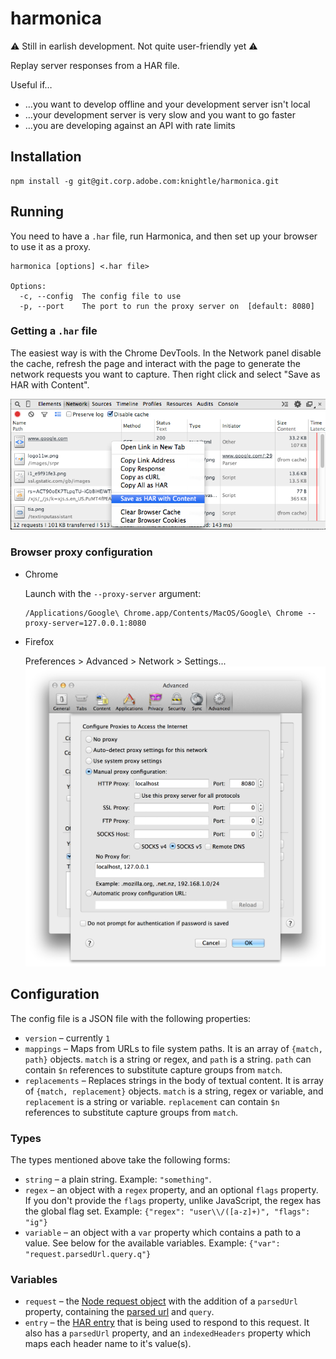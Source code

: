 harmonica
=========

:warning: Still in earlish development. Not quite user-friendly yet :warning:

Replay server responses from a HAR file.

Useful if…

* …you want to develop offline and your development server isn't local
* …your development server is very slow and you want to go faster
* …you are developing against an API with rate limits

## Installation

```
npm install -g git@git.corp.adobe.com:knightle/harmonica.git
```

## Running

You need to have a `.har` file, run Harmonica, and then set up your browser to use it as a proxy.

```
harmonica [options] <.har file>

Options:
  -c, --config  The config file to use
  -p, --port    The port to run the proxy server on  [default: 8080]
```

### Getting a `.har` file

The easiest way is with the Chrome DevTools. In the Network panel disable the cache, refresh the page and interact with the page to generate the network requests you want to capture. Then right click and select "Save as HAR with Content".

![Creating a .har file](images/save-as-har.png)

### Browser proxy configuration

* Chrome

  Launch with the `--proxy-server` argument:

  ```
  /Applications/Google\ Chrome.app/Contents/MacOS/Google\ Chrome --proxy-server=127.0.0.1:8080
  ```

* Firefox

  Preferences > Advanced > Network > Settings...
  ![Firefox proxy settings](images/firefox-proxy.png)

## Configuration

The config file is a JSON file with the following properties:

* `version` – currently `1`
* `mappings` – Maps from URLs to file system paths. It is an array of `{match, path}` objects. `match` is a string or regex, and `path` is a string. `path` can contain `$n` references to substitute capture groups from `match`.
* `replacements` – Replaces strings in the body of textual content. It is array of `{match, replacement}` objects. `match` is a string, regex or variable, and `replacement` is a string or variable. `replacement` can contain `$n` references to substitute capture groups from `match`.

### Types

The types mentioned above take the following forms:

* `string` – a plain string. Example: `"something"`.
* `regex` – an object with a `regex` property, and an optional `flags` property. If you don't provide the `flags` property, unlike JavaScript, the regex has the global flag set. Example: `{"regex": "user\\/([a-z]+)", "flags": "ig"}`
* `variable` – an object with a `var` property which contains a path to a value. See below for the available variables. Example: `{"var": "request.parsedUrl.query.q"}` 

### Variables

* `request` – the [Node request object](http://nodejs.org/api/http.html#http_http_incomingmessage) with the addition of a `parsedUrl` property, containing the [parsed url](http://nodejs.org/api/url.html) and `query`.
* `entry` – the [HAR entry](http://www.softwareishard.com/blog/har-12-spec/#entries) that is being used to respond to this request. It also has a `parsedUrl` property, and an `indexedHeaders` property which maps each header name to it's value(s).
